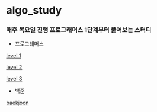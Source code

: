 # algo_study
### 매주 목요일 진행 프로그래머스 1단계부터 풀어보는 스터디 

- 프로그래머스


[level 1][level1]

[level1]: https://github.com/hyeyeon2964/algo_study/tree/master/src/programmers/level1

[level 2][level2]

[level2]: https://github.com/hyeyeon2964/algo_study/tree/master/src/programmers/level2

[level 3][level3]

[level3]: https://github.com/hyeyeon2964/algo_study/tree/master/src/programmers/level3    
   
     
    
- 백준

[baekjoon][baekjoon]

[baekjoon]: https://github.com/hyeyeon2964/algo_study/tree/master/src/baekjoon
